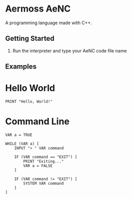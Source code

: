 # Aermoss AeNC
A programming language made with C++.

## Getting Started
1) Run the interpreter and type your AeNC code file name

## Examples
# Hello World
``` basic
PRINT "Hello, World!"
```

# Command Line
``` basic
VAR a = TRUE

WHILE (VAR a) [
    INPUT "> " VAR command

    IF (VAR command == "EXIT") [
        PRINT "Exiting..."
        VAR a = FALSE
    ]

    IF (VAR command != "EXIT") [
        SYSTEM VAR command
    ]
]
```
